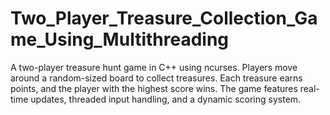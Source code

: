 # Two_Player_Treasure_Collection_Game_Using_Multithreading
A two-player treasure hunt game in C++ using ncurses. Players move around a random-sized board to collect treasures. Each treasure earns points, and the player with the highest score wins. The game features real-time updates, threaded input handling, and a dynamic scoring system.
